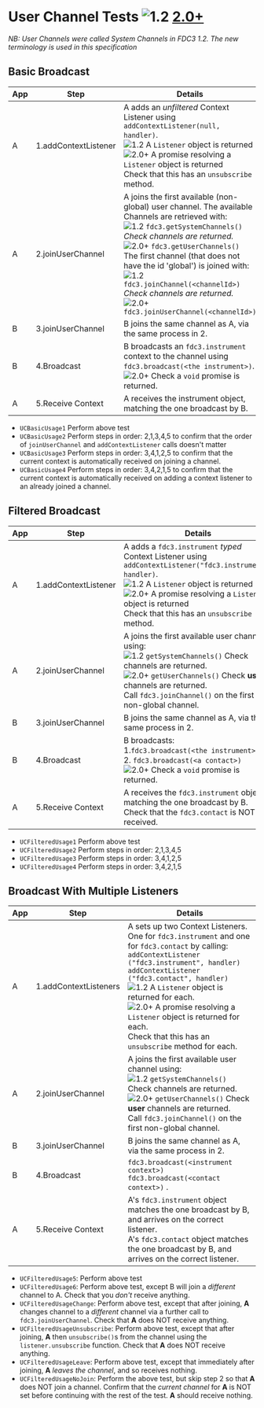 # User Channel Tests  ![1.2](https://img.shields.io/badge/FDC3-1.2-green) [2.0+](https://img.shields.io/badge/FDC3-2.0+-blue) 

_NB:  User Channels were called System Channels in FDC3 1.2.  The new terminology is used in this specification_


## Basic Broadcast

| App | Step               |Details                                                                           |
|-----|--------------------|----------------------------------------------------------------------------------|
| A   | 1.addContextListener |A adds an _unfiltered_ Context Listener using `addContextListener(null, handler)`. <br/>![1.2](https://img.shields.io/badge/FDC3-1.2-green) A `Listener` object is returned  <br />![2.0+](https://img.shields.io/badge/FDC3-2.0+-blue) A promise resolving a `Listener` object is returned <br />Check that this has an `unsubscribe` method. |
| A   | 2.joinUserChannel     |A joins the first available (non-global) user channel.  The available Channels are retrieved with: <br/>![1.2](https://img.shields.io/badge/FDC3-1.2-green) `fdc3.getSystemChannels()` _Check channels are returned._ <br/>![2.0+](https://img.shields.io/badge/FDC3-2.0+-blue) `fdc3.getUserChannels()` <br/> The first channel (that does not have the id 'global') is joined with: <br/>![1.2](https://img.shields.io/badge/FDC3-1.2-green) `fdc3.joinChannel(<channelId>)` _Check channels are returned._ <br/>![2.0+](https://img.shields.io/badge/FDC3-2.0+-blue) `fdc3.joinUserChannel(<channelId>)`  |
| B   | 3.joinUserChannel     |B joins the same channel as A, via the same process in 2. |
| B   | 4.Broadcast          | B broadcasts an `fdc3.instrument` context to the channel using `fdc3.broadcast(<the instrument>)`. <br/>![2.0+](https://img.shields.io/badge/FDC3-2.0+-blue)  Check a `void` promise is returned. |
| A   | 5.Receive Context    | A receives the instrument object, matching the one broadcast by B.  |

- `UCBasicUsage1` Perform above test 
- `UCBasicUsage2` Perform steps in order: 2,1,3,4,5 to confirm that the order of `joinUserChannel` and `addContextListener` calls doesn't matter
- `UCBasicUsage3` Perform steps in order: 3,4,1,2,5 to confirm that the current context is automatically received on joining a channel.
- `UCBasicUsage4` Perform steps in order: 3,4,2,1,5  to confirm that the current context is automatically received on adding a context listener to an already joined a channel.

## Filtered Broadcast

| App | Step               |Details                                                                           |
|-----|--------------------|----------------------------------------------------------------------------------|
| A   | 1.addContextListener |A adds a `fdc3.instrument` _typed_ Context Listener using `addContextListener("fdc3.instrument", handler)`. <br/>![1.2](https://img.shields.io/badge/FDC3-1.2-green) A `Listener` object is returned  <br />![2.0+](https://img.shields.io/badge/FDC3-2.0+-blue) A promise resolving a `Listener` object is returned <br />Check that this has an `unsubscribe` method.|
| A   | 2.joinUserChannel     |A joins the first available user channel using: <br/> ![1.2](https://img.shields.io/badge/FDC3-1.2-green) `getSystemChannels()` Check channels are returned. <br/>![2.0+](https://img.shields.io/badge/FDC3-2.0+-blue) `getUserChannels()` Check **user** channels are returned.<br/>Call `fdc3.joinChannel()` on the first non-global channel.|
| B   | 3.joinUserChannel     |B joins the same channel as A, via the same process in 2. |
| B   | 4.Broadcast          | B broadcasts: <br/> 1.`fdc3.broadcast(<the instrument>)`. <br/> 2. `fdc3.broadcast(<a contact>)` <br /> ![2.0+](https://img.shields.io/badge/FDC3-2.0+-blue)  Check a `void` promise is returned. |
| A   | 5.Receive Context    | A receives the `fdc3.instrument` object, matching the one broadcast by B. <br />Check that the `fdc3.contact` is NOT received. |

- `UCFilteredUsage1` Perform above test 
- `UCFilteredUsage2` Perform steps in order: 2,1,3,4,5
- `UCFilteredUsage3` Perform steps in order: 3,4,1,2,5
- `UCFilteredUsage4` Perform steps in order: 3,4,2,1,5

## Broadcast With Multiple Listeners

| App | Step               | Details                                                                                                     |
|-----|--------------------|-------------------------------------------------------------------------------------------------------------|
| A   | 1.addContextListeners | A sets up two Context Listeners.  One for `fdc3.instrument` and one for `fdc3.contact` by calling:  `addContextListener ("fdc3.instrument", handler)` <br/> `addContextListener ("fdc3.contact", handler)` <br/>![1.2](https://img.shields.io/badge/FDC3-1.2-green) A `Listener` object is returned for each.  <br />![2.0+](https://img.shields.io/badge/FDC3-2.0+-blue) A promise resolving a `Listener` object is returned for each. <br />Check that this has an `unsubscribe` method for each.  |
| A   | 2.joinUserChannel     |A joins the first available user channel using: <br/>![1.2](https://img.shields.io/badge/FDC3-1.2-green) `getSystemChannels()` Check channels are returned. <br/>![2.0+](https://img.shields.io/badge/FDC3-2.0+-blue) `getUserChannels()` Check **user** channels are returned.<br/>Call `fdc3.joinChannel()` on the first non-global channel.|
| B   | 3.joinUserChannel     |B joins the same channel as A, via the same process in 2. |
| B   | 4.Broadcast          | `fdc3.broadcast(<instrument context>)` <br/> `fdc3.broadcast(<contact context>)` . |
| A   | 5.Receive Context    | A's `fdc3.instrument` object matches the one broadcast by B, and arrives on the correct listener.<br>A's `fdc3.contact` object matches the one broadcast  by B, and arrives on the correct listener.   |

 - `UCFilteredUsage5`: Perform above test
 - `UCFilteredUsage6`: Perform above test, except B will join a _different_ channel to A. Check that you _don't_ receive anything.
 - `UCFilteredUsageChange`: Perform above test, except that after joining, **A** changes channel to a _different_ channel via a further call to `fdc3.joinUserChannel`.  Check that **A** does NOT receive anything.
 - `UCFilteredUsageUnsubscribe`: Perform above test, except that after joining, **A** then `unsubscribe()`s from the channel using the `listener.unsubscribe` function. Check that **A** does NOT receive anything. 
 - `UCFilteredUsageLeave`: Perform above test, except that immediately after joining, **A** _leaves the channel_, and so receives nothing.
 - `UCFilteredUsageNoJoin`: Perform the above test, but skip step 2 so that **A** does NOT join a channel. Confirm that the _current channel_ for **A** is NOT set before continuing with the rest of the test.  **A** should receive nothing.
